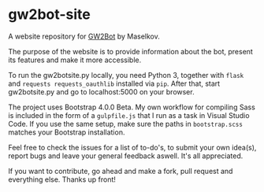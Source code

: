 # gw2bot-site
A website repository for [GW2Bot](https://github.com/Maselkov/GW2Bot) by Maselkov.

The purpose of the website is to provide information about the bot, present its features and make it more accessible.

To run the gw2botsite.py locally, you need Python 3, together with ``flask`` and ``requests requests_oauthlib`` installed via ``pip``. After that, start gw2botsite.py and go to localhost:5000 on your browser.

The project uses Bootstrap 4.0.0 Beta. My own workflow for compiling Sass is included in the form of a 
``gulpfile.js`` that I run as a task in Visual Studio Code. If you use the same setup, make sure the paths in ``bootstrap.scss`` matches your Bootstrap installation.

Feel free to check the issues for a list of to-do's, to submit your own idea(s), report bugs and leave your general feedback aswell. It's all appreciated.

If you want to contribute, go ahead and make a fork, pull request and everything else. Thanks up front!

